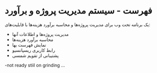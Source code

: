 # فهرست - سیستم مدیریت پروژه و برآورد

یک برنامه تحت وب برای مدیریت پروژه‌ها و محاسبه برآورد هزینه‌ها با قابلیت‌های:
- مدیریت پروژه‌ها و اطلاعات آنها
- محاسبه برآورد هزینه‌ها
- نمایش فهرست بها
- رابط کاربری ریسپانسیو
- پشتیبانی از تقویم شمسی

-not ready stiil on grinding ...
